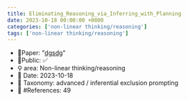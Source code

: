 ```yaml
---
title: Eliminating_Reasoning_via_Inferring_with_Planning
date: 2023-10-18 00:00:00 +0800
categories: ['non-linear thinking/reasoning']
tags: ['non-linear thinking/reasoning']
---
```


- 📙Paper: "[dgsdg](dsgfdhgf)"
- 🔑Public: ✅
- ⚲ area: Non-linear thinking/reasoning
- 📅 Date: 2023-10-18
- 🔎 Taxonomy: advanced / inferential exclusion prompting
- 📝 #References: 49
